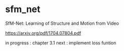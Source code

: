 # sfm_net
SfM-Net: Learning of Structure and Motion from Video

https://arxiv.org/pdf/1704.07804.pdf

in progress : chapter 3.1 
next : implement loss funtion

